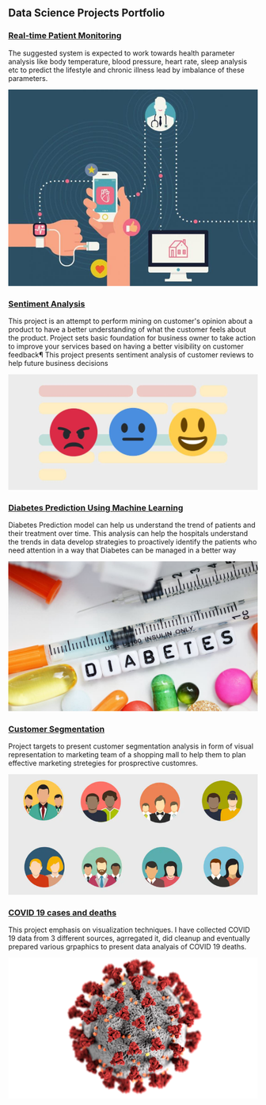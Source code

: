 ## Data Science Projects Portfolio

###  [Real-time Patient Monitoring](https://github.com/madhukarayachit/DSC500)
The suggested system is expected to work towards health parameter analysis like body temperature, blood pressure, heart rate, sleep analysis etc to predict the lifestyle and chronic illness lead by imbalance of these parameters.

![Book logo](Images/realtime.jpeg)

### [Sentiment Analysis](https://github.com/madhukarayachit/DSC550) 
This project is an attempt to perform mining on customer's opinion about a product to have a better understanding of what the customer feels about the product. Project sets basic foundation for business owner to take action to improve your services based on having a better visibility on customer feedback¶ This project presents sentiment analysis of customer reviews to help future business decisions

![Book logo](Images/SentimentAnalysis.jpeg)

### [Diabetes Prediction Using Machine Learning](https://github.com/madhukarayachit/DSC680) 
Diabetes Prediction model can help us understand the trend of patients and their treatment over time. This analysis can help the hospitals understand the trends in data develop strategies to proactively identify the patients who need attention in a way that Diabetes can be managed in a better way

![Book logo](Images/Diabetes.jpeg)

### [Customer Segmentation](https://github.com/madhukarayachit/DSC520) 
Project targets to present customer segmentation analysis in form of visual representation to marketing team of a shopping mall to help them to plan effective marketing stretegies for prosprective customres.

![Book logo](Images/customer-segmentation-analysis.png)

### [COVID 19 cases and deaths](https://github.com/madhukarayachit/DSC540) 
This project emphasis on visualization techniques. I have collected COVID 19 data from 3 different sources, agrregated it, did cleanup and eventually prepared various grpaphics to present data analyais of COVID 19 deaths.

![Book logo](Images/COVID19.webp)

